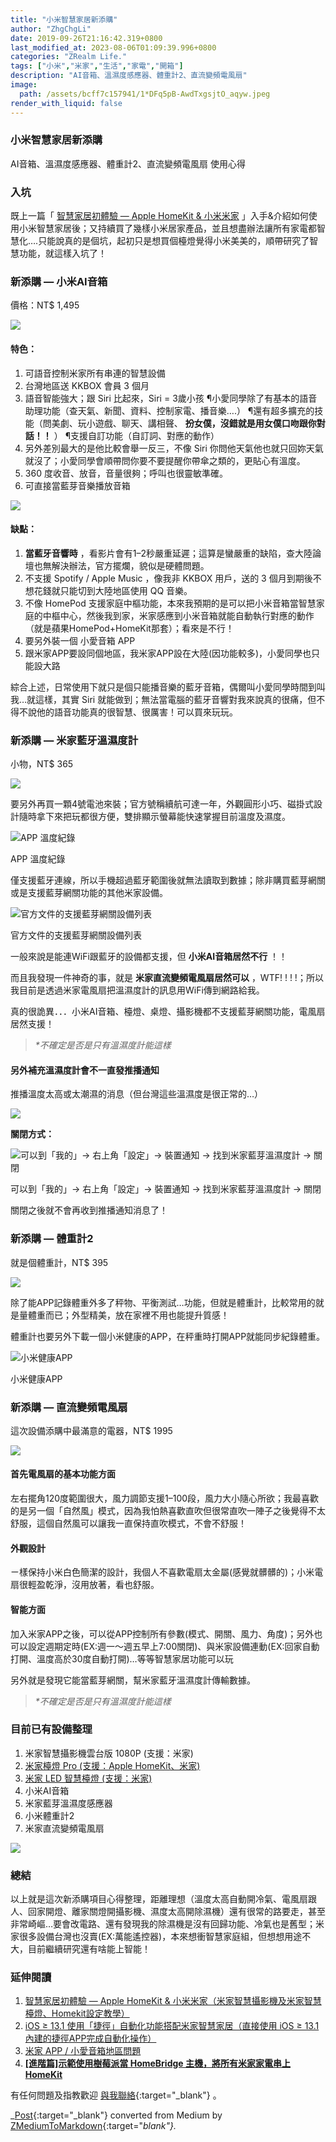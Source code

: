 ```yaml
---
title: "小米智慧家居新添購"
author: "ZhgChgLi"
date: 2019-09-26T21:16:42.319+0800
last_modified_at: 2023-08-06T01:09:39.996+0800
categories: "ZRealm Life."
tags: ["小米","米家","生活","家電","開箱"]
description: "AI音箱、溫濕度感應器、體重計2、直流變頻電風扇"
image:
  path: /assets/bcff7c157941/1*DFq5pB-AwdTxgsjtO_aqyw.jpeg
render_with_liquid: false
---
```


### 小米智慧家居新添購

AI音箱、溫濕度感應器、體重計2、直流變頻電風扇 使用心得

### 入坑

既上一篇「 [智慧家居初體驗 — Apple HomeKit & 小米米家](../c3150cdc85dd/) 」入手&介紹如何使用小米智慧家居後；又持續買了幾樣小米居家產品，並且想盡辦法讓所有家電都智慧化…\.只能說真的是個坑，起初只是想買個檯燈覺得小米美美的，順帶研究了智慧功能，就這樣入坑了！
### 新添購 — 小米AI音箱

價格：NT$ 1,495


![](/assets/bcff7c157941/1*eBR4GwtCIhhi-fIa0Kf7dA.jpeg)

#### 特色：
1. 可語音控制米家所有串連的智慧設備
2. 台灣地區送 KKBOX 會員 3 個月
3. 語音智能強大；跟 Siri 比起來，Siri = 3歲小孩
¶小愛同學除了有基本的語音助理功能（查天氣、新聞、資料、控制家電、播音樂…\.）
¶還有超多擴充的技能（問美劇、玩小遊戲、聊天、講相聲、 **扮女僕，沒錯就是用女僕口吻跟你對話！！** ）
¶支援自訂功能（自訂詞、對應的動作）
4. 另外差別最大的是他比較會舉一反三，不像 Siri 你問他天氣他也就只回妳天氣就沒了；小愛同學會順帶問你要不要提醒你帶傘之類的，更貼心有溫度。
5. 360 度收音、放音，音量很夠；呼叫也很靈敏準確。
6. 可直接當藍芽音樂播放音箱



![](/assets/bcff7c157941/1*9q9x-WQDxnanFqH6kQ_hAQ.png)

#### 缺點：
1. **當藍牙音響時** ，看影片會有1–2秒嚴重延遲；這算是蠻嚴重的缺陷，查大陸論壇也無解決辦法，官方擺爛，貌似是硬體問題。
2. 不支援 Spotify / Apple Music ，像我非 KKBOX 用戶，送的 3 個月到期後不想花錢就只能切到大陸地區使用 QQ 音樂。
3. 不像 HomePod 支援家庭中樞功能，本來我預期的是可以把小米音箱當智慧家庭的中樞中心，然後我到家，米家感應到小米音箱就能自動執行對應的動作（就是蘋果HomePod\+HomeKit那套）；看來是不行！
4. 要另外裝一個 小愛音箱 APP
5. 跟米家APP要設同個地區，我米家APP設在大陸\(因功能較多\)，小愛同學也只能設大路


綜合上述，日常使用下就只是個只能播音樂的藍牙音箱，偶爾叫小愛同學時間到叫我…就這樣，其實 Siri 就能做到；無法當電腦的藍牙音響對我來說真的很痛，但不得不說他的語音功能真的很智慧、很厲害！可以買來玩玩。
### 新添購 — 米家藍牙溫濕度計

小物，NT$ 365


![](/assets/bcff7c157941/1*DFq5pB-AwdTxgsjtO_aqyw.jpeg)


要另外再買一顆4號電池來裝；官方號稱續航可達一年，外觀圓形小巧、磁掛式設計隨時拿下來把玩都很方便，雙排顯示螢幕能快速掌握目前溫度及濕度。


![APP 溫度紀錄](/assets/bcff7c157941/1*fHWZD8e3zcrJsass96Mkrg.png)

APP 溫度紀錄

僅支援藍牙連線，所以手機超過藍牙範圍後就無法讀取到數據；除非購買藍芽網關或是支援藍芽網關功能的其他米家設備。


![官方文件的支援藍芽網關設備列表](/assets/bcff7c157941/1*FN1SQKH8fwQq80MDDxv-2Q.png)

官方文件的支援藍芽網關設備列表

一般來說是能連WiFi跟藍牙的設備都支援，但 **小米AI音箱居然不行** ！！

而且我發現一件神奇的事，就是 **米家直流變頻電風扇居然可以** ，WTF\! \! \! \!；所以我目前是透過米家電風扇把溫濕度計的訊息用WiFi傳到網路給我。

真的很詭異．．．小米AI音箱、檯燈、桌燈、攝影機都不支援藍芽網關功能，電風扇居然支援！


> _\*不確定是否是只有溫濕度計能這樣_ 




#### 另外補充溫濕度計會不一直發推播通知

推播溫度太高或太潮濕的消息（但台灣這些溫濕度是很正常的…）


![](/assets/bcff7c157941/1*Ydk6RU2A8vFiRkxx59OuoA.png)


**關閉方式：**


![可以到「我的」\-&gt; 右上角「設定」\-&gt; 裝置通知 \-&gt; 找到米家藍芽溫濕度計 \-&gt; 關閉](/assets/bcff7c157941/1*m5_dj0QgEs47J0ozBoNMnQ.jpeg)

可以到「我的」\-&gt; 右上角「設定」\-&gt; 裝置通知 \-&gt; 找到米家藍芽溫濕度計 \-&gt; 關閉

關閉之後就不會再收到推播通知消息了！
### 新添購 — 體重計2

就是個體重計，NT$ 395


![](/assets/bcff7c157941/1*GJfy_B52RnbOHPFUW-nyWA.jpeg)


除了能APP記錄體重外多了秤物、平衡測試…功能，但就是體重計，比較常用的就是量體重而已；外型精美，放在家裡不用也能提升質感！

體重計也要另外下載一個小米健康的APP，在秤重時打開APP就能同步紀錄體重。


![小米健康APP](/assets/bcff7c157941/1*rQiKA7u3dnBmFIJtHeq4dw.png)

小米健康APP
### 新添購 — 直流變頻電風扇

這次設備添購中最滿意的電器，NT$ 1995


![](/assets/bcff7c157941/1*cMflcYANnC0JR-Os5odoPQ.jpeg)

#### 首先電風扇的基本功能方面

左右擺角120度範圍很大，風力調節支援1–100段，風力大小隨心所欲；我最喜歡的是另一個「自然風」模式，因為我怕熱喜歡直吹但很常直吹一陣子之後覺得不太舒服，這個自然風可以讓我一直保持直吹模式，不會不舒服！
#### 外觀設計

ㄧ樣保持小米白色簡潔的設計，我個人不喜歡電扇太金屬\(感覺就髒髒的\)；小米電扇很輕盈乾淨，沒用放著，看也舒服。
#### 智能方面

加入米家APP之後，可以從APP控制所有參數\(模式、開關、風力、角度\)；另外也可以設定週期定時\(EX:週一～週五早上7:00關閉\)、與米家設備連動\(EX:回家自動打開、溫度高於30度自動打開\)…等等智慧家居功能可以玩

另外就是發現它能當藍芽網關，幫米家藍牙溫濕度計傳輸數據。


> _\*不確定是否是只有溫濕度計能這樣_ 




### 目前已有設備整理
1. 米家智慧攝影機雲台版 1080P \(支援：米家\)
2. [米家檯燈 Pro \(支援：Apple HomeKit、米家\)](../c3150cdc85dd/)
3. [米家 LED 智慧檯燈 \(支援：米家\)](../c3150cdc85dd/)
4. 小米AI音箱
5. 米家藍芽溫濕度感應器
6. 小米體重計2
7. 米家直流變頻電風扇



![](/assets/bcff7c157941/1*5tpZmR4r3bi3DvA66_HJvA.jpeg)

### 總結

以上就是這次新添購項目心得整理，距離理想（溫度太高自動開冷氣、電風扇跟人、回家開燈、離家關燈開攝影機、濕度太高開除濕機）還有很常的路要走，甚至非常崎嶇…要會改電路、還有發現我的除濕機是沒有回歸功能、冷氣也是舊型；米家很多設備台灣也沒賣\(EX:萬能遙控器\)，本來想衝智慧家庭組，但想想用途不大，目前繼續研究還有啥能上智能！
### 延伸閱讀
1. [智慧家居初體驗 — Apple HomeKit & 小米米家（米家智慧攝影機及米家智慧檯燈、Homekit設定教學）](../c3150cdc85dd/)
2. [iOS ≥ 13\.1 使用「捷徑」自動化功能搭配米家智慧家居（直接使用 iOS ≥ 13\.1 內建的捷徑APP完成自動化操作）](../21119db777dd/)
3. [米家 APP / 小愛音箱地區問題](../94a4020edb82/)
4. [**\[進階篇\]示範使用樹莓派當 HomeBridge 主機，將所有米家家電串上 HomeKit**](../99db2a1fbfe5/)



有任何問題及指教歡迎 [與我聯絡](https://www.zhgchg.li/contact){:target="_blank"} 。



_[Post](https://medium.com/zrealm-life/%E5%B0%8F%E7%B1%B3%E6%99%BA%E6%85%A7%E5%AE%B6%E5%B1%85%E6%96%B0%E6%B7%BB%E8%B3%BC-bcff7c157941){:target="_blank"} converted from Medium by [ZMediumToMarkdown](https://github.com/ZhgChgLi/ZMediumToMarkdown){:target="_blank"}._
